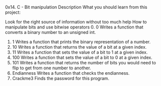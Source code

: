 0x14. C - Bit manipulation
Description
What you should learn from this project:

Look for the right source of information without too much help
How to manipulate bits and use bitwise operators
0. 0
Writes a function that converts a binary number to an unsigned int.
1. 1
Writes a function that prints the binary representation of a number.
2. 10
Writes a function that returns the value of a bit at a given index.
3. 11
Writes a function that sets the value of a bit to 1 at a given index.
4. 100
Writes a function that sets the value of a bit to 0 at a given index.
5. 101
Writes a function that returns the number of bits you would need to flip to get from one number to another.
6. Endianness
Writes a function that checks the endianness.
7. Crackme3
Finds the password for this program.

